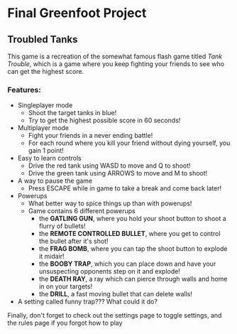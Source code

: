 # Final Greenfoot Project
## Troubled Tanks
This game is a recreation of the somewhat famous flash game titled *Tank Trouble*, which is a game where you keep fighting your friends to see who can get the highest score.
### Features:
- Singleplayer mode
  - Shoot the target tanks in blue!
  - Try to get the highest possible score in 60 seconds!
- Multiplayer mode
  - Fight your friends in a never ending battle!
  - For each round where you kill your friend without dying yourself, you gain 1 point!
- Easy to learn controls
  - Drive the red tank using WASD to move and Q to shoot!
  - Drive the green tank using ARROWS to move and M to shoot!
- A way to pause the game
  - Press ESCAPE while in game to take a break and come back later!
- Powerups
  - What better way to spice things up than with powerups!
  - Game contains 6 different powerups
    - the **GATLING GUN**, where you hold your shoot button to shoot a flurry of bullets!
    - the **REMOTE CONTROLLED BULLET**, where you get to control the bullet after it's shot!
    - the **FRAG BOMB**, where you can tap the shoot button to explode it midair!
    - the **BOOBY TRAP**, which you can place down and have your unsuspecting opponents step on it and explode!
    - the **DEATH RAY**, a ray which can pierce through walls and home in on your targets!
    - the **DRILL**, a fast moving bullet that can delete walls!
- A setting called funny trap??? What could it do?

Finally, don't forget to check out the settings page to toggle settings, and the rules page if you forgot how to play
